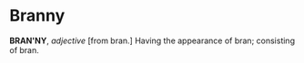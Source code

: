 # Branny

**BRAN'NY**, _adjective_ \[from bran.\] Having the appearance of bran; consisting of bran.
